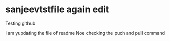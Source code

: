 sanjeevtstfile again edit
==============

Testing github

I am yupdating the file of readme 
Noe checking the puch and pull command
